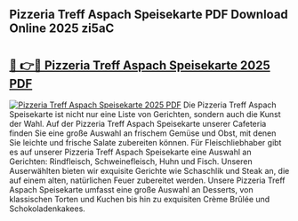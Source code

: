 ## Pizzeria Treff Aspach Speisekarte PDF Download Online 2025 zi5aC

# <h2><a href="http://gcaxqb.nevu.top/?p=Pizzeria+Treff+Aspach+Speisekarte">🔗 👉🔴 Pizzeria Treff Aspach Speisekarte 2025 PDF</a></h2>

[![Pizzeria Treff Aspach Speisekarte 2025 PDF](https://i.imgur.com/dBaPXMq.png)](http://gcaxqb.nevu.top/?p=Pizzeria+Treff+Aspach+Speisekarte)
Die Pizzeria Treff Aspach Speisekarte ist nicht nur eine Liste von Gerichten, sondern auch die Kunst der Wahl. Auf der Pizzeria Treff Aspach Speisekarte unserer Cafeteria finden Sie eine große Auswahl an frischem Gemüse und Obst, mit denen Sie leichte und frische Salate zubereiten können. Für Fleischliebhaber gibt es auf unserer Pizzeria Treff Aspach Speisekarte eine Auswahl an Gerichten: Rindfleisch, Schweinefleisch, Huhn und Fisch. Unseren Auserwählten bieten wir exquisite Gerichte wie Schaschlik und Steak an, die auf einem alten, natürlichen Feuer zubereitet werden. Unsere Pizzeria Treff Aspach Speisekarte umfasst eine große Auswahl an Desserts, von klassischen Torten und Kuchen bis hin zu exquisiten Crème Brûlée und Schokoladenkakees.
